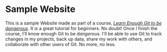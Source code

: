 # Sample Website

This is a sample Website made as part of a course, [*Learn Enough Git to be dangerous*](http://learnenough.com/git-tutorial). It is a great tutorial for beginners. No doubt!
Once I finish the course, I'll know enough Git to be *dangerous*. I'll be able to use Git to track changes in my projects, back up data, share my work with others, and collaborate with other users of Git. No more, no less. 
